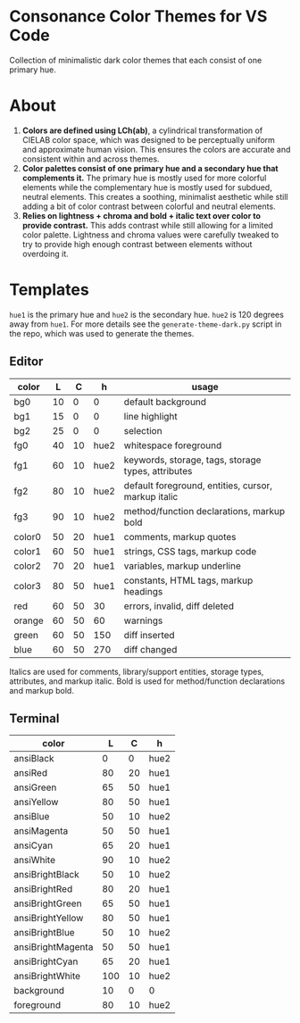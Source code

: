 # Consonance Color Themes for VS Code

Collection of minimalistic dark color themes that each consist of one primary hue.

# About

1. **Colors are defined using LCh(ab)**, a cylindrical transformation of CIELAB color space, which was designed to be perceptually uniform and approximate human vision. This ensures the colors are accurate and consistent within and across themes.
2. **Color palettes consist of one primary hue and a secondary hue that complements it.** The primary hue is mostly used for more colorful elements while the complementary hue is mostly used for subdued, neutral elements. This creates a soothing, minimalist aesthetic while still adding a bit of color contrast between colorful and neutral elements.
3. **Relies on lightness + chroma and bold + italic text over color to provide contrast.** This adds contrast while still allowing for a limited color palette. Lightness and chroma values were carefully tweaked to try to provide high enough contrast between elements without overdoing it.

# Templates

`hue1` is the primary hue and `hue2` is the secondary hue. `hue2` is 120 degrees away from `hue1`.
For more details see the `generate-theme-dark.py` script in the repo, which was used to generate the themes.

## Editor

color   | L  | C  | h    | usage
---     |--- |--- |---   | ---
bg0     | 10 | 0  | 0    | default background
bg1     | 15 | 0  | 0    | line highlight
bg2     | 25 | 0  | 0    | selection
fg0     | 40 | 10 | hue2 | whitespace foreground
fg1     | 60 | 10 | hue2 | keywords, storage, tags, storage types, attributes
fg2     | 80 | 10 | hue2 | default foreground, entities, cursor, markup italic
fg3     | 90 | 10 | hue2 | method/function declarations, markup bold
color0  | 50 | 20 | hue1 | comments, markup quotes
color1  | 60 | 50 | hue1 | strings, CSS tags, markup code
color2  | 70 | 20 | hue1 | variables, markup underline
color3  | 80 | 50 | hue1 | constants, HTML tags, markup headings
red     | 60 | 50 | 30   | errors, invalid, diff deleted
orange  | 60 | 50 | 60   | warnings
green   | 60 | 50 | 150  | diff inserted
blue    | 60 | 50 | 270  | diff changed

Italics are used for comments, library/support entities, storage types, attributes, and markup italic. Bold is used for method/function declarations and markup bold.

## Terminal

color             | L   | C  | h
---               |---  |--- |---
ansiBlack         | 0   | 0  | hue2
ansiRed           | 80  | 20 | hue1
ansiGreen         | 65  | 50 | hue1
ansiYellow        | 80  | 50 | hue1
ansiBlue          | 50  | 10 | hue2
ansiMagenta       | 50  | 50 | hue1
ansiCyan          | 65  | 20 | hue1
ansiWhite         | 90  | 10 | hue2
ansiBrightBlack   | 50  | 10 | hue2
ansiBrightRed     | 80  | 20 | hue1
ansiBrightGreen   | 65  | 50 | hue1
ansiBrightYellow  | 80  | 50 | hue1
ansiBrightBlue    | 50  | 10 | hue2
ansiBrightMagenta | 50  | 50 | hue1
ansiBrightCyan    | 65  | 20 | hue1
ansiBrightWhite   | 100 | 10 | hue2
background        | 10  | 0  | 0
foreground        | 80  | 10 | hue2
